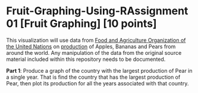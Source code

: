 # Fruit-Graphing-Using-RAssignment 01 [Fruit Graphing] [10 points]

This visualization will use data from [Food and Agriculture Organization of the United Nations](http://www.fao.org/home/en/) on [production](http://www.fao.org/faostat/en/#data/QC) of Apples, Bananas and Pears from around the world. Any manipulation of the data from the original source material included within this repository needs to be documented.

**Part 1**: Produce a graph of the country with the largest production of Pear in a single year. 
That is find the country that has the largest production of Pear, then plot its production for all the years associated with that country.
